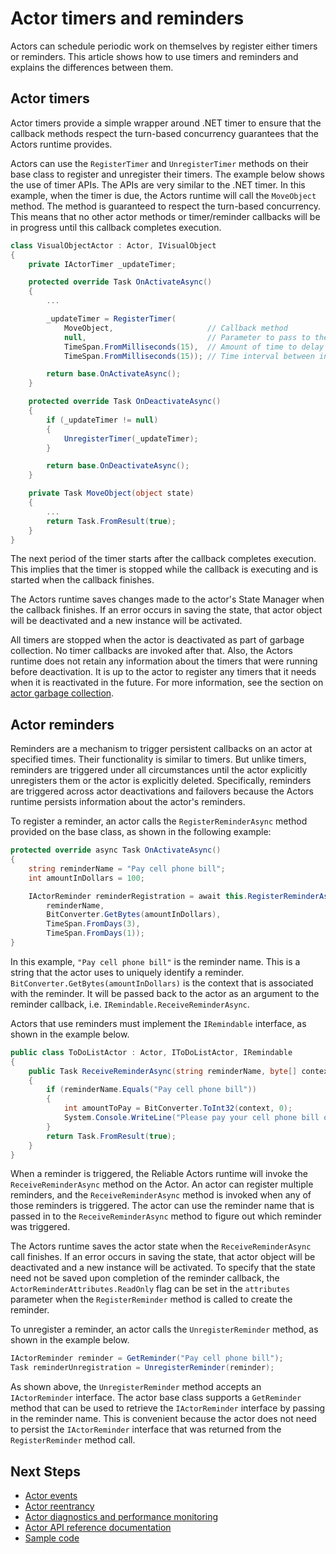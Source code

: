 <properties
   pageTitle="Reliable Actors timers and reminders | Microsoft Azure"
   description="Introduction to timers and reminders for Service Fabric Reliable Actors."
   services="service-fabric"
   documentationCenter=".net"
   authors="vturecek"
   manager="timlt"
   editor="amanbha"/>

<tags
   ms.service="service-fabric"
   ms.devlang="dotnet"
   ms.topic="article"
   ms.tgt_pltfrm="NA"
   ms.workload="NA"
   ms.date="03/25/2016"
   ms.author="vturecek"/>


# Actor timers and reminders
Actors can schedule periodic work on themselves by register either timers or reminders. This article shows how to use timers and reminders and explains the differences between them.

## Actor timers
Actor timers provide a simple wrapper around .NET timer to ensure that the callback methods respect the turn-based concurrency guarantees that the Actors runtime provides.

Actors can use the `RegisterTimer` and `UnregisterTimer` methods on their base class to register and unregister their timers. The example below shows the use of timer APIs. The APIs are very similar to the .NET timer. In this example, when the timer is due, the Actors runtime will call the `MoveObject` method. The method is guaranteed to respect the turn-based concurrency. This means that no other actor methods or timer/reminder callbacks will be in progress until this callback completes execution.

```csharp
class VisualObjectActor : Actor, IVisualObject
{
    private IActorTimer _updateTimer;

    protected override Task OnActivateAsync()
    {
        ...

        _updateTimer = RegisterTimer(
            MoveObject,                     // Callback method
            null,                           // Parameter to pass to the callback method
            TimeSpan.FromMilliseconds(15),  // Amount of time to delay before the callback is invoked
            TimeSpan.FromMilliseconds(15)); // Time interval between invocations of the callback method

        return base.OnActivateAsync();
    }

    protected override Task OnDeactivateAsync()
    {
        if (_updateTimer != null)
        {
            UnregisterTimer(_updateTimer);
        }

        return base.OnDeactivateAsync();
    }

    private Task MoveObject(object state)
    {
        ...
        return Task.FromResult(true);
    }
}
```

The next period of the timer starts after the callback completes execution. This implies that the timer is stopped while the callback is executing and is started when the callback finishes.

The Actors runtime saves changes made to the actor's State Manager when the callback finishes. If an error occurs in saving the state, that actor object will be deactivated and a new instance will be activated. 

All timers are stopped when the actor is deactivated as part of garbage collection. No timer callbacks are invoked after that. Also, the Actors runtime does not retain any information about the timers that were running before deactivation. It is up to the actor to register any timers that it needs when it is reactivated in the future. For more information, see the section on [actor garbage collection](service-fabric-reliable-actors-lifecycle.md).

## Actor reminders
Reminders are a mechanism to trigger persistent callbacks on an actor at specified times. Their functionality is similar to timers. But unlike timers, reminders are triggered under all circumstances until the actor explicitly unregisters them or the actor is explicitly deleted. Specifically, reminders are triggered across actor deactivations and failovers because the Actors runtime persists information about the actor's reminders.

To register a reminder, an actor calls the `RegisterReminderAsync` method provided on the base class, as shown in the following example:

```csharp
protected override async Task OnActivateAsync()
{
    string reminderName = "Pay cell phone bill";
    int amountInDollars = 100;

    IActorReminder reminderRegistration = await this.RegisterReminderAsync(
        reminderName,
        BitConverter.GetBytes(amountInDollars),
        TimeSpan.FromDays(3),
        TimeSpan.FromDays(1));
}
```

In this example, `"Pay cell phone bill"` is the reminder name. This is a string that the actor uses to uniquely identify a reminder. `BitConverter.GetBytes(amountInDollars)` is the context that is associated with the reminder. It will be passed back to the actor as an argument to the reminder callback, i.e. `IRemindable.ReceiveReminderAsync`.

Actors that use reminders must implement the `IRemindable` interface, as shown in the example below.

```csharp
public class ToDoListActor : Actor, IToDoListActor, IRemindable
{
    public Task ReceiveReminderAsync(string reminderName, byte[] context, TimeSpan dueTime, TimeSpan period)
    {
        if (reminderName.Equals("Pay cell phone bill"))
        {
            int amountToPay = BitConverter.ToInt32(context, 0);
            System.Console.WriteLine("Please pay your cell phone bill of ${0}!", amountToPay);
        }
        return Task.FromResult(true);
    }
}
```

When a reminder is triggered, the Reliable Actors runtime will invoke the  `ReceiveReminderAsync` method on the Actor. An actor can register multiple reminders, and the `ReceiveReminderAsync` method is invoked when any of those reminders is triggered. The actor can use the reminder name that is passed in to the `ReceiveReminderAsync` method to figure out which reminder was triggered.

The Actors runtime saves the actor state when the `ReceiveReminderAsync` call finishes. If an error occurs in saving the state, that actor object will be deactivated and a new instance will be activated. To specify that the state need not be saved upon completion of the reminder callback, the `ActorReminderAttributes.ReadOnly` flag can be set in the `attributes` parameter when the `RegisterReminder` method is called to create the reminder.

To unregister a reminder, an actor calls the `UnregisterReminder` method, as shown in the example below.

```csharp
IActorReminder reminder = GetReminder("Pay cell phone bill");
Task reminderUnregistration = UnregisterReminder(reminder);
```

As shown above, the `UnregisterReminder` method accepts an `IActorReminder` interface. The actor base class supports a `GetReminder` method that can be used to retrieve the `IActorReminder` interface by passing in the reminder name. This is convenient because the actor does not need to persist the `IActorReminder` interface that was returned from the `RegisterReminder` method call.

## Next Steps
 - [Actor events](service-fabric-reliable-actors-events.md)
 - [Actor reentrancy](service-fabric-reliable-actors-reentrancy.md)
 - [Actor diagnostics and performance monitoring](service-fabric-reliable-actors-diagnostics.md)
 - [Actor API reference documentation](https://msdn.microsoft.com/library/azure/dn971626.aspx)
 - [Sample code](https://github.com/Azure/servicefabric-samples)
